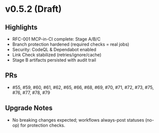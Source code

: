 # v0.5.2 (Draft)

## Highlights
- RFC-001 MCP-in-CI complete: Stage A/B/C
- Branch protection hardened (required checks = real jobs)
- Security: CodeQL & Dependabot enabled
- Link Check stabilized (retries/ignore/cache)
- Stage B artifacts persisted with audit trail

## PRs
- #55, #59, #60, #61, #62, #65, #66, #68, #69, #70, #71, #72, #73, #75, #76, #77, #78, #79

## Upgrade Notes
- No breaking changes expected; workflows always-post statuses (no-op) for protection checks.

